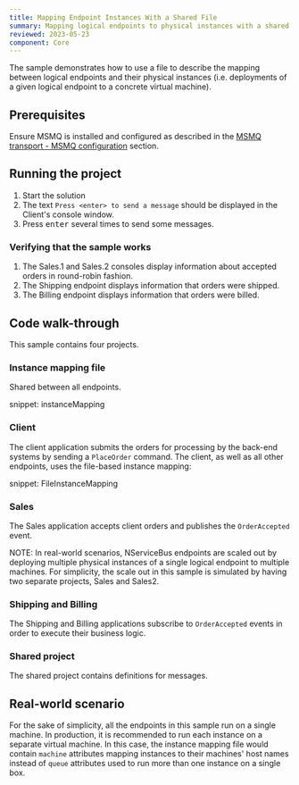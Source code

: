 ```yaml
---
title: Mapping Endpoint Instances With a Shared File
summary: Mapping logical endpoints to physical instances with a shared file
reviewed: 2023-05-23
component: Core
---
```


The sample demonstrates how to use a file to describe the mapping between logical endpoints and their physical instances (i.e. deployments of a given logical endpoint to a concrete virtual machine).


## Prerequisites

Ensure MSMQ is installed and configured as described in the [MSMQ transport - MSMQ configuration](/transports/msmq/#msmq-configuration) section.


## Running the project

 1. Start the solution
 1. The text `Press <enter> to send a message` should be displayed in the Client's console window.
 1. Press <kbd>enter</kbd> several times to send some messages.


### Verifying that the sample works 

 1. The Sales.1 and Sales.2 consoles display information about accepted orders in round-robin fashion.
 1. The Shipping endpoint displays information that orders were shipped.
 1. The Billing endpoint displays information that orders were billed.


## Code walk-through

This sample contains four projects.


### Instance mapping file

Shared between all endpoints.

snippet: instanceMapping


### Client

The client application submits the orders for processing by the back-end systems by sending a `PlaceOrder` command. The client, as well as all other endpoints, uses the file-based instance mapping:

snippet: FileInstanceMapping


### Sales

The Sales application accepts client orders and publishes the `OrderAccepted` event.

NOTE: In real-world scenarios, NServiceBus endpoints are scaled out by deploying multiple physical instances of a single logical endpoint to multiple machines. For simplicity, the scale out in this sample is simulated by having two separate projects, Sales and Sales2.


### Shipping and Billing

The Shipping and Billing applications subscribe to `OrderAccepted` events in order to execute their business logic.


### Shared project

The shared project contains definitions for messages.


## Real-world scenario

For the sake of simplicity, all the endpoints in this sample run on a single machine. In production, it is recommended to run each instance on a separate virtual machine. In this case, the instance mapping file would contain `machine` attributes mapping instances to their machines' host names instead of `queue` attributes used to run more than one instance on a single box.